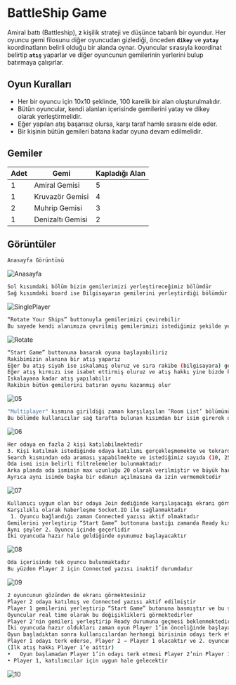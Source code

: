 # BattleShip Game 
Amiral battı (Battleship), **`2`** kişilik strateji ve düşünce tabanlı bir oyundur. Her oyuncu gemi filosunu diğer oyuncudan gizlediği, önceden **`dikey`** ve **`yatay`** koordinatların belirli olduğu bir alanda oynar. Oyuncular sırasıyla koordinat belirtip **`atış`** yaparlar ve diğer oyuncunun gemilerinin yerlerini bulup batırmaya çalışırlar.

## Oyun Kuralları
 - Her bir oyuncu için 10x10 şeklinde, 100 karelik bir alan oluşturulmalıdır.
 - Bütün oyuncular, kendi alanları içerisinde gemilerini yatay ve dikey olarak yerleştirmelidir.
 - Eğer yapılan atış başarısız olursa, karşı taraf hamle sırasını elde eder.
 - Bir kişinin bütün gemileri batana kadar oyuna devam edilmelidir.

## Gemiler
| Adet | Gemi | Kapladığı Alan |
|------|------|----------------|
|   1  |Amiral Gemisi|       5        |
|   1  |Kruvazör Gemisi|       4        |
|   2  |Muhrip Gemisi|       3        |
|   1  |Denizaltı Gemisi|       2        |

## Görüntüler
```sh
Anasayfa Görüntüsü
```
![Anasayfa](https://github.com/kaansertel/BattleShip/blob/master/images/01_Anasayfa.jpg)

```sh
Sol kısımdaki bölüm bizim gemilerimizi yerleştireceğimiz bölümdür
Sağ kısımdaki board ise Bilgisayarın gemilerini yerleştirdiği bölümdür
``` 

![SinglePlayer](https://github.com/kaansertel/BattleShip/blob/master/images/02_SinglePlayer.jpg)

```sh
“Rotate Your Ships” buttonuyla gemilerimizi çevirebilir
Bu sayede kendi alanımıza çevrilmiş gemilerimizi istediğimiz şekilde yerleştirebiliriz
``` 
![Rotate](https://github.com/kaansertel/BattleShip/blob/master/images/04_RotateShip.jpg)

```sh
“Start Game” buttonuna basarak oyuna başlayabiliriz
Rakibimizin alanına bir atış yaparız
Eğer bu atış siyah ise ıskalamış oluruz ve sıra rakibe (bilgisayara) geçer ve o bizim alanımıza bir atış yapar
Eğer atış kırmızı ise isabet ettirmiş oluruz ve atış hakkı yine bizde kalır
Iskalayana kadar atış yapılabilir
Rakibin bütün gemilerini batıran oyunu kazanmış olur
``` 
![05](https://github.com/kaansertel/BattleShip/blob/master/images/05.png)

```sh
"Multiplayer" kısmına girildiği zaman karşılaşılan ‘Room List’ bölümünü görebilmekteyiz
Bu bölümde kullanıcılar sağ tarafta bulunan kısımdan bir isim girerek o isimde bir oda oluşturabilirler
```
![06](https://github.com/kaansertel/BattleShip/blob/master/images/11.png)

```sh
Her odaya en fazla 2 kişi katılabilmektedir
3. Kişi katılmak istediğinde odaya katılımı gerçekleşmemekte ve tekrardan bu ekrana yönlendirilmektedir
Search kısmından oda araması yapabilmekte ve istediğimiz sayıda (10, 25, 50, 100) şeklinde odalar listelenebilmektedir
Oda ismi isin belirli filtrelemeler bulunmaktadır
Arka planda oda isminin max uzunluğu 20 olarak verilmiştir ve büyük harf dahi girilse küçük harflere dönüştürülmektedir
Ayrıca aynı isimde başka bir odanın açılmasına da izin vermemektedir
```
![07](https://github.com/kaansertel/BattleShip/blob/master/images/12.png)

```sh
Kullanıcı uygun olan bir odaya Join dediğinde karşılaşacağı ekranı görmektesiniz
Karşılıklı olarak haberleşme Socket.IO ile sağlanmaktadır
 1. Oyuncu bağlandığı zaman Connected yazısı aktif olmaktadır
Gemilerini yerleştirip “Start Game” buttonuna bastığı zamanda Ready kısmı aktif olmaktadır
Aynı şeyler 2. Oyuncu içinde geçerlidir
İki oyuncuda hazır hale geldiğinde oyunumuz başlayacaktır
```
![08](https://github.com/kaansertel/BattleShip/blob/master/images/06.png)

```sh
Oda içerisinde tek oyuncu bulunmaktadır
Bu yüzden Player 2 için Connected yazısı inaktif durumdadır
```
![09](https://github.com/kaansertel/BattleShip/blob/master/images/07.png)


```sh
2 oyuncunun gözünden de ekranı görmektesiniz
Player 2 odaya katılmış ve Connected yazısı aktif edilmiştir
Player 1 gemilerini yerleştirip “Start Game” butonuna basmıştır ve bu sayede Ready durumuna geçmiştir
Oyuncular real time olarak bu değişiklikleri görmektedirler
Player 2’nin gemileri yerleştirip Ready durumuna geçmesi beklenmektedir
İki oyuncuda hazır oldukları zaman oyun Player 1’in önceliğinde başlayacaktır
Oyun başladıktan sonra kullanıcılardan herhangi birisinin odayı terk etmesi durumunda oyun sıfırlanacaktır
Player 1 odayı terk ederse, Player 2 → Player 1 olacaktır ve 2. oyuncunun odaya katılması beklenecektir
(İlk atış hakkı Player 1’e aittir)
•	Oyun başlamadan Player 1’in odayı terk etmesi Player 2’nin Player 1 olmasını sağlamamaktadır
• Player 1, katılımcılar için uygun hale gelecektir
```
![10](https://github.com/kaansertel/BattleShip/blob/master/images/08.png)

